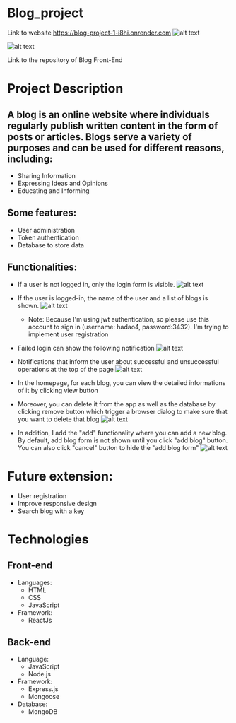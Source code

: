 # Blog_project

Link to website
https://blog-project-1-i8hi.onrender.com
![alt text](image.png)

![alt text](image-1.png)

Link to the repository of Blog Front-End

# Project Description

## A blog is an online website where individuals regularly publish written content in the form of posts or articles. Blogs serve a variety of purposes and can be used for different reasons, including:

- Sharing Information
- Expressing Ideas and Opinions
- Educating and Informing

## Some features:

- User administration
- Token authentication
- Database to store data

## Functionalities:

- If a user is not logged in, only the login form is visible.
  ![alt text](image.png)

- If the user is logged-in, the name of the user and a list of blogs is shown.
  ![alt text](image-1.png)

  - Note: Because I'm using jwt authentication, so please use this account to sign in (username: hadao4, password:3432). I'm trying to implement user registration

- Failed login can show the following notification
  ![alt text](image-3.png)

- Notifications that inform the user about successful and unsuccessful operations at the top of the page
  ![alt text](image-2.png)

- In the homepage, for each blog, you can view the detailed informations of it by clicking view button
- Moreover, you can delete it from the app as well as the database by clicking remove button which trigger a browser dialog to make sure that you want to delete that blog
  ![alt text](image-4.png)

- In addition, I add the "add" functionality where you can add a new blog. By default, add blog form is not shown until you click "add blog" button. You can also click "cancel" button to hide the "add blog form"
  ![alt text](image-5.png)

# Future extension:

- User registration
- Improve responsive design
- Search blog with a key

# Technologies

## Front-end

- Languages:
  - HTML
  - CSS
  - JavaScript
- Framework:
  - ReactJs

## Back-end

- Language:
  - JavaScript
  - Node.js
- Framework:
  - Express.js
  - Mongoose
- Database:
  - MongoDB
